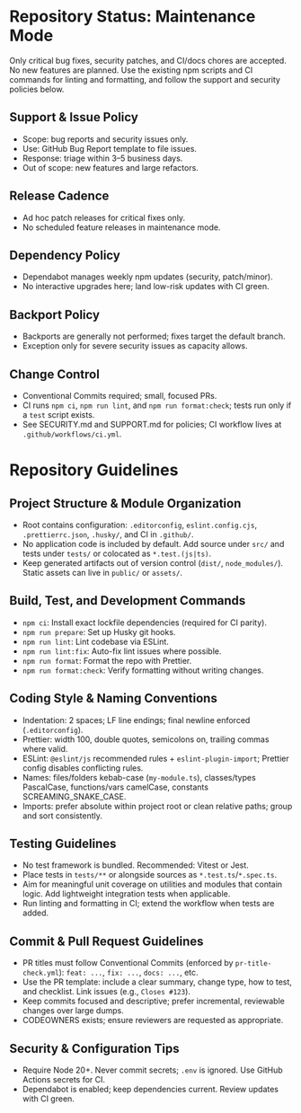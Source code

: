 # Repository Status: Maintenance Mode

Only critical bug fixes, security patches, and CI/docs chores are accepted. No new features are planned. Use the existing npm scripts and CI commands for linting and formatting, and follow the support and security policies below.

## Support & Issue Policy
- Scope: bug reports and security issues only.
- Use: GitHub Bug Report template to file issues.
- Response: triage within 3–5 business days.
- Out of scope: new features and large refactors.

## Release Cadence
- Ad hoc patch releases for critical fixes only.
- No scheduled feature releases in maintenance mode.

## Dependency Policy
- Dependabot manages weekly npm updates (security, patch/minor).
- No interactive upgrades here; land low-risk updates with CI green.

## Backport Policy
- Backports are generally not performed; fixes target the default branch.
- Exception only for severe security issues as capacity allows.

## Change Control
- Conventional Commits required; small, focused PRs.
- CI runs `npm ci`, `npm run lint`, and `npm run format:check`; tests run only if a `test` script exists.
- See SECURITY.md and SUPPORT.md for policies; CI workflow lives at `.github/workflows/ci.yml`.

# Repository Guidelines

## Project Structure & Module Organization

- Root contains configuration: `.editorconfig`, `eslint.config.cjs`, `.prettierrc.json`, `.husky/`, and CI in `.github/`.
- No application code is included by default. Add source under `src/` and tests under `tests/` or colocated as `*.test.(js|ts)`.
- Keep generated artifacts out of version control (`dist/`, `node_modules/`). Static assets can live in `public/` or `assets/`.

## Build, Test, and Development Commands

- `npm ci`: Install exact lockfile dependencies (required for CI parity).
- `npm run prepare`: Set up Husky git hooks.
- `npm run lint`: Lint codebase via ESLint.
- `npm run lint:fix`: Auto-fix lint issues where possible.
- `npm run format`: Format the repo with Prettier.
- `npm run format:check`: Verify formatting without writing changes.

## Coding Style & Naming Conventions

- Indentation: 2 spaces; LF line endings; final newline enforced (`.editorconfig`).
- Prettier: width 100, double quotes, semicolons on, trailing commas where valid.
- ESLint: `@eslint/js` recommended rules + `eslint-plugin-import`; Prettier config disables conflicting rules.
- Names: files/folders kebab-case (`my-module.ts`), classes/types PascalCase, functions/vars camelCase, constants SCREAMING_SNAKE_CASE.
- Imports: prefer absolute within project root or clean relative paths; group and sort consistently.

## Testing Guidelines

- No test framework is bundled. Recommended: Vitest or Jest.
- Place tests in `tests/**` or alongside sources as `*.test.ts`/`*.spec.ts`.
- Aim for meaningful unit coverage on utilities and modules that contain logic. Add lightweight integration tests when applicable.
- Run linting and formatting in CI; extend the workflow when tests are added.

## Commit & Pull Request Guidelines

- PR titles must follow Conventional Commits (enforced by `pr-title-check.yml`): `feat: ...`, `fix: ...`, `docs: ...`, etc.
- Use the PR template: include a clear summary, change type, how to test, and checklist. Link issues (e.g., `Closes #123`).
- Keep commits focused and descriptive; prefer incremental, reviewable changes over large dumps.
- CODEOWNERS exists; ensure reviewers are requested as appropriate.

## Security & Configuration Tips

- Require Node 20+. Never commit secrets; `.env` is ignored. Use GitHub Actions secrets for CI.
- Dependabot is enabled; keep dependencies current. Review updates with CI green.
